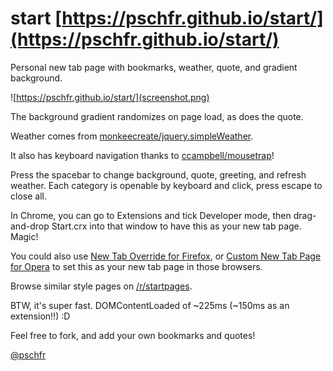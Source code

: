 # start [https://pschfr.github.io/start/](https://pschfr.github.io/start/)
Personal new tab page with bookmarks, weather, quote, and gradient background.

![https://pschfr.github.io/start/](screenshot.png)

The background gradient randomizes on page load, as does the quote.

Weather comes from [monkeecreate/jquery.simpleWeather](https://github.com/monkeecreate/jquery.simpleWeather).

It also has keyboard navigation thanks to [ccampbell/mousetrap](https://github.com/ccampbell/mousetrap)!

Press the spacebar to change background, quote, greeting, and refresh weather. Each category is openable by keyboard and click, press escape to close all.

In Chrome, you can go to Extensions and tick Developer mode, then drag-and-drop Start.crx into that window to have this as your new tab page. Magic!

You could also use [New Tab Override for Firefox](https://addons.mozilla.org/en-US/firefox/addon/new-tab-override/), or [Custom New Tab Page for Opera](https://addons.opera.com/en/extensions/details/custom-new-tab-page/) to set this as your new tab page in those browsers.

Browse similar style pages on [/r/startpages](https://reddit.com/r/startpages).

BTW, it's super fast. DOMContentLoaded of ~225ms (~150ms as an extension!!) :D

Feel free to fork, and add your own bookmarks and quotes!

[@pschfr](http://twitter.com/pschfr)
